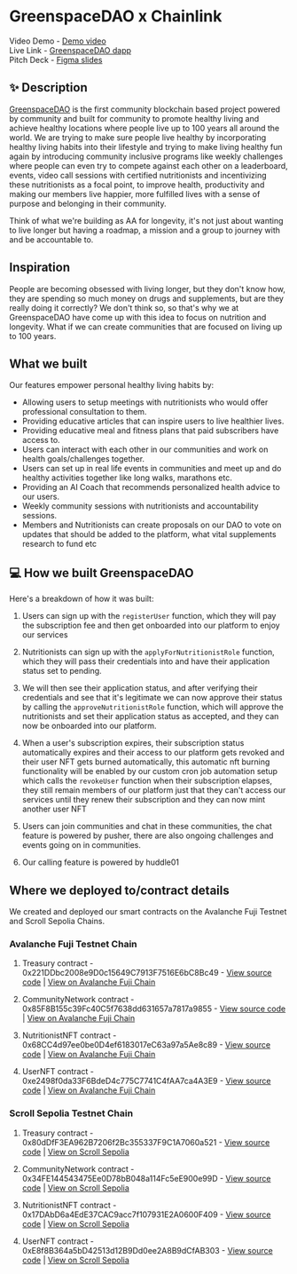 # GreenspaceDAO x Chainlink

Video Demo - [Demo video](https://vimeo.com/952973463) <br />
Live Link - [GreenspaceDAO dapp](https://greenspace-backdrop.vercel.app/) <br />
Pitch Deck - [Figma slides](https://www.figma.com/proto/kbNH39bNAHi5LMqBysGlHD/GreenSpaceDAO-Pitch-Deck?page-id=0%3A1&type=design&node-id=0-185&viewport=401%2C401%2C0.05&t=T8YMxu888hhtmNQn-8&scaling=scale-down-width&hide-ui=1) <br/>

## ✨ Description

[GreenspaceDAO](https://greenspace-backdrop.vercel.app/) is the first community blockchain based project powered by community and built for community to promote healthy living and achieve healthy locations where people live up to 100 years all around the world. We are trying to make sure people live healthy by incorporating healthy living habits into their lifestyle and trying to make living healthy fun again by introducing community inclusive programs like weekly challenges where people can even try to compete against each other on a leaderboard, events, video call sessions with certified nutritionists and incentivizing these nutritionists as a focal point, to improve health, productivity and making our members live happier, more fulfilled lives with a sense of purpose and belonging in their community.

Think of what we're building as AA for longevity, it's not just about wanting to live longer but having a roadmap, a mission and a group to journey with and be accountable to.

## Inspiration

People are becoming obsessed with living longer, but they don't know how, they are spending so much money on drugs and supplements, but are they really doing it correctly? We don't think so, so that's why we at GreenspaceDAO have come up with this idea to focus on nutrition and longevity. What if we can create communities that are focused on living up to 100 years.

## What we built

Our features empower personal healthy living habits by:

- Allowing users to setup meetings with nutritionists who would offer professional consultation to them.
- Providing educative articles that can inspire users to live healthier lives.
- Providing educative meal and fitness plans that paid subscribers have access to.
- Users can interact with each other in our communities and work on health goals/challenges together.
- Users can set up in real life events in communities and meet up and do healthy activities together like long walks, marathons etc.
- Providing an AI Coach that recommends personalized health advice to our users.
- Weekly community sessions with nutritionists and accountability sessions.
- Members and Nutritionists can create proposals on our DAO to vote on updates that should be added to the platform, what vital supplements research to fund etc

## 💻 How we built GreenspaceDAO

Here's a breakdown of how it was built:

1. Users can sign up with the `registerUser` function, which they will pay the subscription fee and then get onboarded into our platform to enjoy our services

2. Nutritionists can sign up with the `applyForNutritionistRole` function, which they will pass their credentials into and have their application status set to pending.

3. We will then see their application status, and after verifying their credentials and see that it's legitimate we can now approve their status by calling the `approveNutritionistRole` function, which will approve the nutritionists and set their application status as accepted, and they can now be onboarded into our platform.

4. When a user's subscription expires, their subscription status automatically expires and their access to our platform gets revoked and their user NFT gets burned automatically, this automatic nft burning functionality will be enabled by our custom cron job automation setup which calls the `revokeUser` function when their subscription elapses, they still remain members of our platform just that they can't access our services until they renew their subscription and they can now mint another user NFT

5. Users can join communities and chat in these communities, the chat feature is powered by pusher, there are also ongoing challenges and events going on in communities.

6. Our calling feature is powered by huddle01

## Where we deployed to/contract details

We created and deployed our smart contracts on the Avalanche Fuji Testnet and Scroll Sepolia Chains.

### Avalanche Fuji Testnet Chain

1. Treasury contract - 0x221DDbc2008e9D0c15649C7913F7516E6bC8Bc49 - [View source code](https://github.com/degencodebeast/greenspace-chainlink/blob/main/backend/contracts/Treasury.sol) | [View on Avalanche Fuji Chain](https://testnet.snowtrace.io/address/0x221DDbc2008e9D0c15649C7913F7516E6bC8Bc49)

2. CommunityNetwork contract - 0x85F8B155c39Fc40C5f7638dd631657a7817a9855 - [View source code](https://github.com/degencodebeast/greenspace-chainlink/blob/main/backend/contracts/CommunityNetwork.sol) | [View on Avalanche Fuji Chain](https://testnet.snowtrace.io/address/0x85F8B155c39Fc40C5f7638dd631657a7817a9855)

3. NutritionistNFT contract - 0x68CC4d97ee0be0D4ef6183017eC63a97a5Ae8c89 - [View source code](https://github.com/degencodebeast/greenspace-chainlink/blob/main/backend/contracts/NutritionistNFT.sol) | [View on Avalanche Fuji Chain](https://testnet.snowtrace.io/address/0x68CC4d97ee0be0D4ef6183017eC63a97a5Ae8c89)

4. UserNFT contract - 0xe2498f0da33F6BdeD4c775C7741C4fAA7ca4A3E9 - [View source code](https://github.com/degencodebeast/greenspace-chainlink/blob/main/backend/contracts/UserNFT.sol) | [View on Avalanche Fuji Chain](https://testnet.snowtrace.io/address/0xe2498f0da33F6BdeD4c775C7741C4fAA7ca4A3E9)


### Scroll Sepolia Testnet Chain

1. Treasury contract - 0x80dDfF3EA962B7206f2Bc355337F9C1A7060a521 - [View source code](https://github.com/degencodebeast/greenspace-chainlink/blob/main/backend/contracts/Treasury.sol) | [View on Scroll Sepolia](https://sepolia.scrollscan.com/address/0x80dDfF3EA962B7206f2Bc355337F9C1A7060a521)

2. CommunityNetwork contract - 0x34FE144543475Ee0D78bB048a114Fc5eE900e99D - [View source code](https://github.com/degencodebeast/greenspace-chainlink/blob/main/backend/contracts/CommunityNetwork.sol) | [View on Scroll Sepolia](https://sepolia.scrollscan.com/address/0x34FE144543475Ee0D78bB048a114Fc5eE900e99D)

3. NutritionistNFT contract - 0x17DAbD6a4EdE37CAC9acc7f107931E2A0600F409 - [View source code](https://github.com/degencodebeast/greenspace-backdrop/blob/main/backend/contracts/NutritionistNFT.sol) | [View on Scroll Sepolia](https://sepolia.scrollscan.com/address/0x17DAbD6a4EdE37CAC9acc7f107931E2A0600F409)

4. UserNFT contract - 0xE8f8B364a5bD42513d12B9Dd0ee2A8B9dCfAB303 - [View source code](https://github.com/degencodebeast/greenspace-chainlink/blob/main/backend/contracts/UserNFT.sol) | [View on Scroll Sepolia](https://sepolia.scrollscan.com/address/0xE8f8B364a5bD42513d12B9Dd0ee2A8B9dCfAB303)
